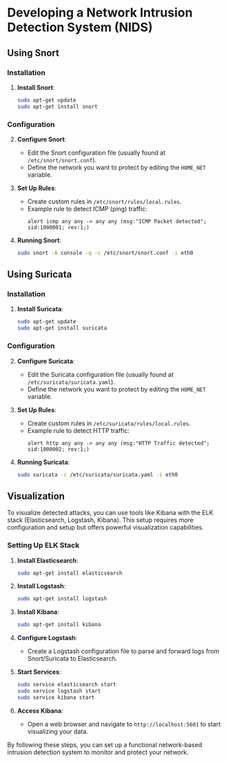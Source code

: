 # Developing a Network Intrusion Detection System (NIDS)

## Using Snort

### Installation
1. **Install Snort**:
    ```bash
    sudo apt-get update
    sudo apt-get install snort
    ```

### Configuration
2. **Configure Snort**:
    - Edit the Snort configuration file (usually found at `/etc/snort/snort.conf`).
    - Define the network you want to protect by editing the `HOME_NET` variable.

3. **Set Up Rules**:
    - Create custom rules in `/etc/snort/rules/local.rules`.
    - Example rule to detect ICMP (ping) traffic:
      ```
      alert icmp any any -> any any (msg:"ICMP Packet detected"; sid:1000001; rev:1;)
      ```

4. **Running Snort**:
    ```bash
    sudo snort -A console -q -c /etc/snort/snort.conf -i eth0
    ```

## Using Suricata

### Installation
1. **Install Suricata**:
    ```bash
    sudo apt-get update
    sudo apt-get install suricata
    ```

### Configuration
2. **Configure Suricata**:
    - Edit the Suricata configuration file (usually found at `/etc/suricata/suricata.yaml`).
    - Define the network you want to protect by editing the `HOME_NET` variable.

3. **Set Up Rules**:
    - Create custom rules in `/etc/suricata/rules/local.rules`.
    - Example rule to detect HTTP traffic:
      ```
      alert http any any -> any any (msg:"HTTP Traffic detected"; sid:1000002; rev:1;)
      ```

4. **Running Suricata**:
    ```bash
    sudo suricata -c /etc/suricata/suricata.yaml -i eth0
    ```

## Visualization
To visualize detected attacks, you can use tools like Kibana with the ELK stack (Elasticsearch, Logstash, Kibana). This setup requires more configuration and setup but offers powerful visualization capabilities.

### Setting Up ELK Stack
1. **Install Elasticsearch**:
    ```bash
    sudo apt-get install elasticsearch
    ```

2. **Install Logstash**:
    ```bash
    sudo apt-get install logstash
    ```

3. **Install Kibana**:
    ```bash
    sudo apt-get install kibana
    ```

4. **Configure Logstash**:
    - Create a Logstash configuration file to parse and forward logs from Snort/Suricata to Elasticsearch.

5. **Start Services**:
    ```bash
    sudo service elasticsearch start
    sudo service logstash start
    sudo service kibana start
    ```

6. **Access Kibana**:
    - Open a web browser and navigate to `http://localhost:5601` to start visualizing your data.

By following these steps, you can set up a functional network-based intrusion detection system to monitor and protect your network.
